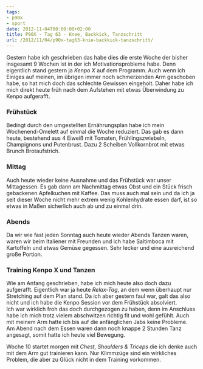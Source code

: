 ```yaml
---
tags:
- p90x
- sport
date: 2012-11-04T00:00:00+02:00
title: P90X - Tag 63 - Knee, Backkick, Tanzschritt
url: /2012/11/04/p90x-tag63-knie-backkick-tanzschritt/
---
```


Gestern habe ich geschrieben das habe dies die erste Woche der bisher insgesamt 9 Wochen ist in der ich Motivationsprobleme habe. Denn eigentlich stand gestern ja _Kenpo X_ auf dem Programm. Auch wenn ich Einiges auf meinen, im übrigen immer noch schmerzenden Arm geschoben habe, so hat mich doch das schlechte Gewissen eingeholt. Daher habe ich mich direkt heute früh nach dem Aufstehen mit etwas Überwindung zu Kenpo aufgerafft.

### Frühstück
Bedingt durch den umgestellten Ernährungsplan habe ich mein Wochenend-Omelett auf einmal die Woche reduziert. Das gab es dann heute, bestehend aus 4 Eiweiß mit Tomaten, Frühlingszwiebeln, Champignons und Putenbrust. Dazu 2 Scheiben Vollkornbrot mit etwas Brunch Brotaufstrich.

### Mittag
Auch heute wieder keine Ausnahme und das Frühstück war unser Mittagessen. Es gab dann am Nachmittag etwas Obst und ein Stück frisch gebackenen Apfelkuchen mit Kaffee. Das muss auch mal sein und da ich ja seit dieser Woche nicht mehr extrem wenig Kohlenhydrate essen darf, ist so etwas in Maßen sicherlich auch ab und zu einmal drin. 

### Abends
Da wir wie fast jeden Sonntag auch heute wieder Abends Tanzen waren, waren wir beim Italiener mit Freunden und ich habe Saltimboca mit Kartoffeln und etwas Gemüse gegessen. Sehr lecker und eine ausreichend große Portion.

### Training Kenpo X und Tanzen
Wie am Anfang geschrieben, habe ich mich heute also doch dazu aufgerafft. Eigentlich war ja heute _Relax-Tag_, an dem wenn überhaupt nur Stretching auf dem Plan stand. Da ich aber gestern faul war, galt das also nicht und ich habe die Kenpo Session vor dem Frühstück absolviert.  
Ich war wirklich froh das doch durchgezogen zu haben, denn im Anschluss habe ich mich trotz vielem abschwitzen richtig fit und wohl gefühlt. Auch mit meinem Arm hatte ich bis auf die anfänglichen Jabs keine Probleme.  
Am Abend nach dem Essen waren dann noch knappe 2 Stunden Tanz angesagt, somit hatte ich heute viel Bewegung.

Woche 10 startet morgen mit _Chest, Shoulders & Triceps_ die ich denke auch mit dem Arm gut trainieren kann. Nur Klimmzüge sind ein wirkliches Problem, die aber zu Glück nicht in dem Training vorkommen.
